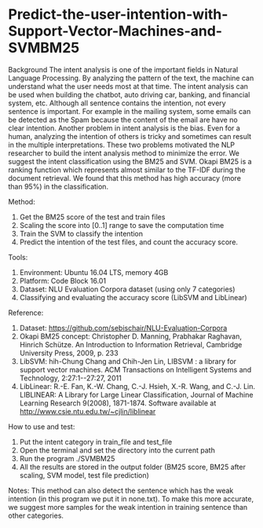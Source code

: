 # Predict-the-user-intention-with-Support-Vector-Machines-and-SVMBM25
Background
The intent analysis is one of the important fields in Natural Language Processing. By analyzing the pattern of the text, the machine can understand what the user needs most at that time. The intent analysis can be used when building the chatbot, auto driving car, banking, and financial system, etc.
Although all sentence contains the intention, not every sentence is important. For example in the mailing system, some emails can be detected as the Spam because the content of the email are have no clear intention. Another problem in intent analysis is the bias. Even for a human, analyzing the intention of others is tricky and sometimes can result in the multiple interpretations. These two problems motivated the NLP researcher to build the intent analysis method to minimize the error.
We suggest the intent classification using the BM25 and SVM.  Okapi BM25 is a ranking function which represents almost similar to the TF-IDF during the document retrieval. We found that this method has high accuracy (more than 95%) in the classification. 

Method:
1. Get the BM25 score of the test and train files
2. Scaling the score into [0..1] range to save the computation time
3. Train the SVM to classify the intention
4. Predict the intention of the test files, and count the accuracy score.

Tools:
1. Environment: Ubuntu 16.04 LTS, memory 4GB
2. Platform: Code Block 16.01
3. Dataset: NLU Evaluation Corpora dataset (using only 7 categories)
4. Classifying and evaluating the accuracy score (LibSVM and LibLinear)

Reference:
1. Dataset: https://github.com/sebischair/NLU-Evaluation-Corpora
2. Okapi BM25 concept: Christopher D. Manning, Prabhakar Raghavan, Hinrich Schütze. An Introduction to Information Retrieval, Cambridge University Press, 2009, p. 233
3. LibSVM: hih-Chung Chang and Chih-Jen Lin, LIBSVM : a library for support vector machines. ACM Transactions on Intelligent Systems and Technology, 2:27:1--27:27, 2011
4. LibLinear: R.-E. Fan, K.-W. Chang, C.-J. Hsieh, X.-R. Wang, and C.-J. Lin. LIBLINEAR: A Library for Large Linear Classification, Journal of Machine Learning Research 9(2008), 1871-1874. Software available at http://www.csie.ntu.edu.tw/~cjlin/liblinear

How to use and test:
1. Put the intent category in train_file and test_file
2. Open the terminal and set the directory into the current path
3. Run the program ./SVMBM25
4. All the results are stored in the output folder (BM25 score, BM25 after scaling, SVM model, test file prediction)

Notes:
This method can also detect the sentence which has the weak intention (in this program we put it in none.txt). To make this more accurate, we suggest more samples for the weak intention in training sentence than other categories. 
